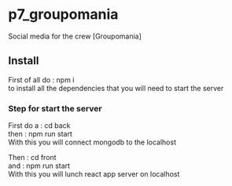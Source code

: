 # p7_groupomania

Social media for the crew [Groupomania]

## Install

First of all do : npm i \
to install all the dependencies that you will need to start the server

### Step for start the server

First do a : cd back \
then : npm run start \
With this you will connect mongodb to the localhost

Then : cd front \
and : npm run start \
With this you will lunch react app server on localhost